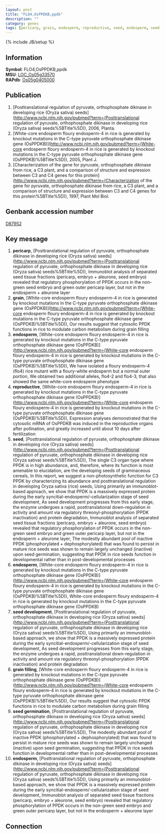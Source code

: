 ```yaml
---
layout: post
title: "FLO4,OsPPDKB,ppdk"
description: ""
category: genes
tags: [pericarp, grain, endosperm, reproductive, seed, endosperm, seed development, grain filling, seed germination, endosperm]
---
```

{% include JB/setup %}

## Information
__Symbol__: FLO4,OsPPDKB,ppdk  
__MSU__: [LOC_Os05g33570](http://rice.plantbiology.msu.edu/cgi-bin/ORF_infopage.cgi?orf=LOC_Os05g33570)  
__RAPdb__: [Os05g0405000](http://rapdb.dna.affrc.go.jp/viewer/gbrowse_details/irgsp1?name=Os05g0405000)  

## Publication
1. [Posttranslational regulation of pyruvate, orthophosphate dikinase in developing rice (Oryza sativa) seeds](http://www.ncbi.nlm.nih.gov/pubmed?term=(Posttranslational regulation of pyruvate, orthophosphate dikinase in developing rice (Oryza sativa) seeds%5BTitle%5D)), 2006, Planta.
2. [White-core endosperm floury endosperm-4 in rice is generated by knockout mutations in the C-type pyruvate orthophosphate dikinase gene (OsPPDKB)](http://www.ncbi.nlm.nih.gov/pubmed?term=(White-core endosperm floury endosperm-4 in rice is generated by knockout mutations in the C-type pyruvate orthophosphate dikinase gene (OsPPDKB)%5BTitle%5D)), 2005, Plant J.
3. [Characterization of the gene for pyruvate, orthophosphate dikinase from rice, a C3 plant, and a comparison of structure and expression between C3 and C4 genes for this protein](http://www.ncbi.nlm.nih.gov/pubmed?term=(Characterization of the gene for pyruvate, orthophosphate dikinase from rice, a C3 plant, and a comparison of structure and expression between C3 and C4 genes for this protein%5BTitle%5D)), 1997, Plant Mol Biol.

## Genbank accession number
[D87952](http://www.ncbi.nlm.nih.gov/nuccore/D87952)

## Key message
1. __pericarp__, [Posttranslational regulation of pyruvate, orthophosphate dikinase in developing rice (Oryza sativa) seeds](http://www.ncbi.nlm.nih.gov/pubmed?term=(Posttranslational regulation of pyruvate, orthophosphate dikinase in developing rice (Oryza sativa) seeds%5BTitle%5D)),  Immunoblot analysis of separated seed tissue fractions (pericarp, embryo + aleurone, seed embryo) revealed that regulatory phosphorylation of PPDK occurs in the non-green seed embryo and green outer pericarp layer, but not in the endosperm + aleurone layer
2. __grain__, [White-core endosperm floury endosperm-4 in rice is generated by knockout mutations in the C-type pyruvate orthophosphate dikinase gene (OsPPDKB)](http://www.ncbi.nlm.nih.gov/pubmed?term=(White-core endosperm floury endosperm-4 in rice is generated by knockout mutations in the C-type pyruvate orthophosphate dikinase gene (OsPPDKB)%5BTitle%5D)),  Our results suggest that cytosolic PPDK functions in rice to modulate carbon metabolism during grain filling
3. __endosperm__, [White-core endosperm floury endosperm-4 in rice is generated by knockout mutations in the C-type pyruvate orthophosphate dikinase gene (OsPPDKB)](http://www.ncbi.nlm.nih.gov/pubmed?term=(White-core endosperm floury endosperm-4 in rice is generated by knockout mutations in the C-type pyruvate orthophosphate dikinase gene (OsPPDKB)%5BTitle%5D)), We have isolated a floury endosperm-4 (flo4) rice mutant with a floury-white endosperm but a normal outer portion, We obtained two additional alleles, flo4-2 and flo4-3, that also showed the same white-core endosperm phenotype
4. __reproductive__, [White-core endosperm floury endosperm-4 in rice is generated by knockout mutations in the C-type pyruvate orthophosphate dikinase gene (OsPPDKB)](http://www.ncbi.nlm.nih.gov/pubmed?term=(White-core endosperm floury endosperm-4 in rice is generated by knockout mutations in the C-type pyruvate orthophosphate dikinase gene (OsPPDKB)%5BTitle%5D)),  Expression analyses demonstrated that the cytosolic mRNA of OsPPDKB was induced in the reproductive organs after pollination, and greatly increased until about 10 days after fertilization
5. __seed__, [Posttranslational regulation of pyruvate, orthophosphate dikinase in developing rice (Oryza sativa) seeds](http://www.ncbi.nlm.nih.gov/pubmed?term=(Posttranslational regulation of pyruvate, orthophosphate dikinase in developing rice (Oryza sativa) seeds%5BTitle%5D)),  The single C3 organ type where PPDK is in high abundance, and, therefore, where its function is most amenable to elucidation, are the developing seeds of graminaceous cereals, In this report, we suggest a non-photosynthetic function for C3 PPDK by characterizing its abundance and posttranslational regulation in developing Oryza sativa (rice) seeds, Using primarily an immunoblot-based approach, we show that PPDK is a massively expressed protein during the early syncitial-endosperm/-cellularization stage of seed development, As seed development progresses from this early stage, the enzyme undergoes a rapid, posttranslational down-regulation in activity and amount via regulatory threonyl-phosphorylation (PPDK inactivation) and protein degradation, Immunoblot analysis of separated seed tissue fractions (pericarp, embryo + aleurone, seed embryo) revealed that regulatory phosphorylation of PPDK occurs in the non-green seed embryo and green outer pericarp layer, but not in the endosperm + aleurone layer, The modestly abundant pool of inactive PPDK (phosphorylated + dephosphorylated) that was found to persist in mature rice seeds was shown to remain largely unchanged (inactive) upon seed germination, suggesting that PPDK in rice seeds function in developmental rather than in post-developmental processes
6. __endosperm__, [White-core endosperm floury endosperm-4 in rice is generated by knockout mutations in the C-type pyruvate orthophosphate dikinase gene (OsPPDKB)](http://www.ncbi.nlm.nih.gov/pubmed?term=(White-core endosperm floury endosperm-4 in rice is generated by knockout mutations in the C-type pyruvate orthophosphate dikinase gene (OsPPDKB)%5BTitle%5D)), White-core endosperm floury endosperm-4 in rice is generated by knockout mutations in the C-type pyruvate orthophosphate dikinase gene (OsPPDKB)
7. __seed development__, [Posttranslational regulation of pyruvate, orthophosphate dikinase in developing rice (Oryza sativa) seeds](http://www.ncbi.nlm.nih.gov/pubmed?term=(Posttranslational regulation of pyruvate, orthophosphate dikinase in developing rice (Oryza sativa) seeds%5BTitle%5D)),  Using primarily an immunoblot-based approach, we show that PPDK is a massively expressed protein during the early syncitial-endosperm/-cellularization stage of seed development, As seed development progresses from this early stage, the enzyme undergoes a rapid, posttranslational down-regulation in activity and amount via regulatory threonyl-phosphorylation (PPDK inactivation) and protein degradation
8. __grain filling__, [White-core endosperm floury endosperm-4 in rice is generated by knockout mutations in the C-type pyruvate orthophosphate dikinase gene (OsPPDKB)](http://www.ncbi.nlm.nih.gov/pubmed?term=(White-core endosperm floury endosperm-4 in rice is generated by knockout mutations in the C-type pyruvate orthophosphate dikinase gene (OsPPDKB)%5BTitle%5D)),  Our results suggest that cytosolic PPDK functions in rice to modulate carbon metabolism during grain filling
9. __seed germination__, [Posttranslational regulation of pyruvate, orthophosphate dikinase in developing rice (Oryza sativa) seeds](http://www.ncbi.nlm.nih.gov/pubmed?term=(Posttranslational regulation of pyruvate, orthophosphate dikinase in developing rice (Oryza sativa) seeds%5BTitle%5D)),  The modestly abundant pool of inactive PPDK (phosphorylated + dephosphorylated) that was found to persist in mature rice seeds was shown to remain largely unchanged (inactive) upon seed germination, suggesting that PPDK in rice seeds function in developmental rather than in post-developmental processes
10. __endosperm__, [Posttranslational regulation of pyruvate, orthophosphate dikinase in developing rice (Oryza sativa) seeds](http://www.ncbi.nlm.nih.gov/pubmed?term=(Posttranslational regulation of pyruvate, orthophosphate dikinase in developing rice (Oryza sativa) seeds%5BTitle%5D)),  Using primarily an immunoblot-based approach, we show that PPDK is a massively expressed protein during the early syncitial-endosperm/-cellularization stage of seed development, Immunoblot analysis of separated seed tissue fractions (pericarp, embryo + aleurone, seed embryo) revealed that regulatory phosphorylation of PPDK occurs in the non-green seed embryo and green outer pericarp layer, but not in the endosperm + aleurone layer

## Connection


